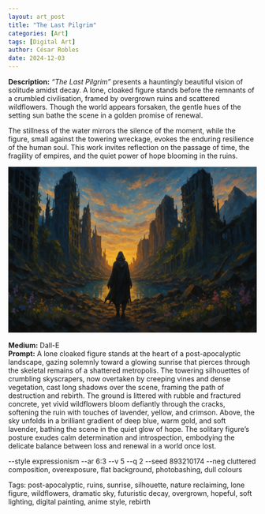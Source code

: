 ```yaml
---
layout: art_post
title: "The Last Pilgrim"
categories: [Art]
tags: [Digital Art]
author: César Robles
date: 2024-12-03
---
```

**Description:** *“The Last Pilgrim”* presents a hauntingly beautiful vision of solitude amidst decay. A lone, cloaked figure stands before the remnants of a crumbled civilisation, framed by overgrown ruins and scattered wildflowers. Though the world appears forsaken, the gentle hues of the setting sun bathe the scene in a golden promise of renewal.

The stillness of the water mirrors the silence of the moment, while the figure, small against the towering wreckage, evokes the enduring resilience of the human soul. This work invites reflection on the passage of time, the fragility of empires, and the quiet power of hope blooming in the ruins.

![The Last Pilgrim](/imag/digital_art/the_last_pilgrim.jpg)

**Medium:** Dall-E\
**Prompt:** A lone cloaked figure stands at the heart of a post-apocalyptic landscape, gazing solemnly toward a glowing sunrise that pierces through the skeletal remains of a shattered metropolis. The towering silhouettes of crumbling skyscrapers, now overtaken by creeping vines and dense vegetation, cast long shadows over the scene, framing the path of destruction and rebirth. The ground is littered with rubble and fractured concrete, yet vivid wildflowers bloom defiantly through the cracks, softening the ruin with touches of lavender, yellow, and crimson. Above, the sky unfolds in a brilliant gradient of deep blue, warm gold, and soft lavender, bathing the scene in the quiet glow of hope. The solitary figure’s posture exudes calm determination and introspection, embodying the delicate balance between loss and renewal in a world once lost.

--style expressionism --ar 6:3 --v 5 --q 2 --seed 893210174 --neg cluttered composition, overexposure, flat background, photobashing, dull colours

Tags: post-apocalyptic, ruins, sunrise, silhouette, nature reclaiming, lone figure, wildflowers, dramatic sky, futuristic decay, overgrown, hopeful, soft lighting, digital painting, anime style, rebirth